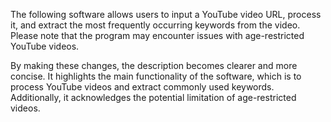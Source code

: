 The following software allows users to input a YouTube video URL, process it, and extract the most frequently occurring keywords from the video. Please note that the program may encounter issues with age-restricted YouTube videos.

By making these changes, the description becomes clearer and more concise. It highlights the main functionality of the software, which is to process YouTube videos and extract commonly used keywords. Additionally, it acknowledges the potential limitation of age-restricted videos.